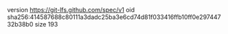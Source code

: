 version https://git-lfs.github.com/spec/v1
oid sha256:414587688c80111a3dadc25ba3e6cd74d81f033416ffb10ff0e29744732b38b0
size 193
